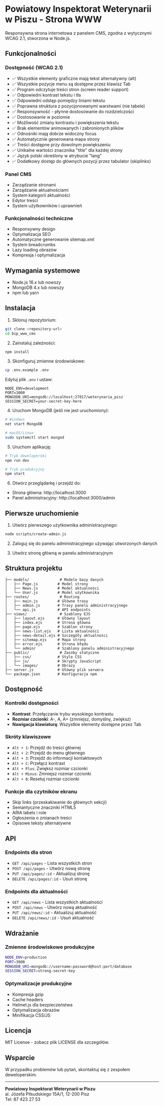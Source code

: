 # Powiatowy Inspektorat Weterynarii w Piszu - Strona WWW

Responsywna strona internetowa z panelem CMS, zgodna z wytycznymi WCAG 2.1, stworzona w Node.js.

## Funkcjonalności

### Dostępność (WCAG 2.1)
- ✅ Wszystkie elementy graficzne mają tekst alternatywny (alt)
- ✅ Wszystkie pozycje menu są dostępne przez klawisz Tab
- ✅ Program odczytuje treści stron (screen reader support)
- ✅ Odpowiedni kontrast tekstu i tła
- ✅ Odpowiedni odstęp pomiędzy liniami tekstu
- ✅ Poprawna struktura z pozycjonowanymi warstwami (nie tabele)
- ✅ Responsywność - płynne dostosowanie do rozdzielczości
- ✅ Dostosowanie w poziomie
- ✅ Możliwość zmiany kontrastu i powiększenia tekstu
- ✅ Brak elementów animowanych i zabronionych plików
- ✅ Odnośniki mają dobrze widoczny focus
- ✅ Automatycznie generowana mapa strony
- ✅ Treści dostępne przy dowolnym powiększeniu
- ✅ Unikalne wartości znacznika "title" dla każdej strony
- ✅ Język polski określony w atrybucie "lang"
- ✅ Dodatkowy dostęp do głównych pozycji przez tabulator (skiplinks)

### Panel CMS
- Zarządzanie stronami
- Zarządzanie aktualnościami
- System kategorii aktualności
- Edytor treści
- System użytkowników i uprawnień

### Funkcjonalności techniczne
- Responsywny design
- Optymalizacja SEO
- Automatyczne generowanie sitemap.xml
- System breadcrumbs
- Lazy loading obrazów
- Kompresja i optymalizacja

## Wymagania systemowe

- Node.js 16.x lub nowszy
- MongoDB 4.x lub nowszy
- npm lub yarn

## Instalacja

1. Sklonuj repozytorium:
```bash
git clone <repository-url>
cd bip_www_cms
```

2. Zainstaluj zależności:
```bash
npm install
```

3. Skonfiguruj zmienne środowiskowe:
```bash
cp .env.example .env
```

Edytuj plik `.env` i ustaw:
```
NODE_ENV=development
PORT=3000
MONGODB_URI=mongodb://localhost:27017/weterynaria_pisz
SESSION_SECRET=your-secret-key-here
```

4. Uruchom MongoDB (jeśli nie jest uruchomiony):
```bash
# Windows
net start MongoDB

# macOS/Linux
sudo systemctl start mongod
```

5. Uruchom aplikację:
```bash
# Tryb deweloperski
npm run dev

# Tryb produkcyjny
npm start
```

6. Otwórz przeglądarkę i przejdź do:
- Strona główna: http://localhost:3000
- Panel administracyjny: http://localhost:3000/admin

## Pierwsze uruchomienie

1. Utwórz pierwszego użytkownika administracyjnego:
```bash
node scripts/create-admin.js
```

2. Zaloguj się do panelu administracyjnego używając utworzonych danych

3. Utwórz stronę główną w panelu administracyjnym

## Struktura projektu

```
├── models/              # Modele bazy danych
│   ├── Page.js         # Model strony
│   ├── News.js         # Model aktualności
│   └── User.js         # Model użytkownika
├── routes/              # Routing
│   ├── main.js         # Główne trasy
│   ├── admin.js        # Trasy panelu administracyjnego
│   └── api.js          # API endpoints
├── views/               # Szablony EJS
│   ├── layout.ejs      # Główny layout
│   ├── index.ejs       # Strona główna
│   ├── page.ejs        # Szablon strony
│   ├── news-list.ejs   # Lista aktualności
│   ├── news-detail.ejs # Szczegóły aktualności
│   ├── sitemap.ejs     # Mapa strony
│   ├── error.ejs       # Strona błędu
│   └── admin/          # Szablony panelu administracyjnego
├── public/              # Zasoby statyczne
│   ├── css/            # Style CSS
│   ├── js/             # Skrypty JavaScript
│   └── images/         # Obrazy
├── server.js           # Główny plik serwera
└── package.json        # Konfiguracja npm
```

## Dostępność

### Kontrolki dostępności
- **Kontrast**: Przełączanie trybu wysokiego kontrastu
- **Rozmiar czcionki**: A-, A, A+ (zmniejsz, domyślny, zwiększ)
- **Nawigacja klawiaturą**: Wszystkie elementy dostępne przez Tab

### Skróty klawiszowe
- `Alt + 1`: Przejdź do treści głównej
- `Alt + 2`: Przejdź do menu głównego
- `Alt + 3`: Przejdź do informacji kontaktowych
- `Alt + C`: Przełącz kontrast
- `Alt + Plus`: Zwiększ rozmiar czcionki
- `Alt + Minus`: Zmniejsz rozmiar czcionki
- `Alt + 0`: Resetuj rozmiar czcionki

### Funkcje dla czytników ekranu
- Skip links (przeskakiwanie do głównych sekcji)
- Semantyczne znaczniki HTML5
- ARIA labels i role
- Ogłoszenia o zmianach treści
- Opisowe teksty alternatywne

## API

### Endpoints dla stron
- `GET /api/pages` - Lista wszystkich stron
- `POST /api/pages` - Utwórz nową stronę
- `PUT /api/pages/:id` - Aktualizuj stronę
- `DELETE /api/pages/:id` - Usuń stronę

### Endpoints dla aktualności
- `GET /api/news` - Lista wszystkich aktualności
- `POST /api/news` - Utwórz nową aktualność
- `PUT /api/news/:id` - Aktualizuj aktualność
- `DELETE /api/news/:id` - Usuń aktualność

## Wdrażanie

### Zmienne środowiskowe produkcyjne
```bash
NODE_ENV=production
PORT=3000
MONGODB_URI=mongodb://username:password@host:port/database
SESSION_SECRET=strong-secret-key
```

### Optymalizacje produkcyjne
- Kompresja gzip
- Cache headers
- Helmet.js dla bezpieczeństwa
- Optymalizacja obrazów
- Minifikacja CSS/JS

## Licencja

MIT License - zobacz plik LICENSE dla szczegółów.

## Wsparcie

W przypadku problemów lub pytań, skontaktuj się z zespołem deweloperskim.

---

**Powiatowy Inspektorat Weterynarii w Piszu**  
al. Józefa Piłsudskiego 15A/1, 12-200 Pisz  
Tel: 87 423 27 53
